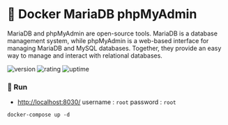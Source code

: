 # 🎉 Docker MariaDB phpMyAdmin

MariaDB and phpMyAdmin are open-source tools. MariaDB is a database management system, while phpMyAdmin is a web-based interface for managing MariaDB and MySQL databases. Together, they provide an easy way to manage and interact with relational databases.

![version](https://img.shields.io/badge/version-1.0-blue)
![rating](https://img.shields.io/badge/rating-★★★★★-yellow)
![uptime](https://img.shields.io/badge/uptime-100%25-brightgreen)

### 🥈 Run

- [http://localhost:8030/](http://localhost:8030/) username : `root` password : `root`

```shell
docker-compose up -d
```
